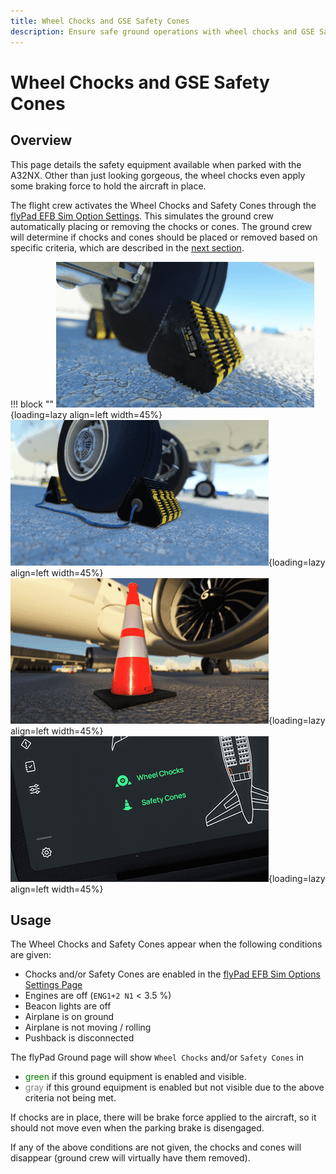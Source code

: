 ```yaml
---
title: Wheel Chocks and GSE Safety Cones
description: Ensure safe ground operations with wheel chocks and GSE Safety Cones around the FlyByWire A32NX.
---
```


# Wheel Chocks and GSE Safety Cones

## Overview

This page details the safety equipment available when parked with the A32NX. Other than just looking gorgeous, the wheel chocks even apply some braking force to hold the aircraft in place.

The flight crew activates the Wheel Chocks and Safety Cones through the 
[flyPad EFB Sim Option Settings](../../common/flypados3/settings.md#sim-options).
This simulates the ground crew automatically placing or removing the chocks or cones. The ground crew will determine if chocks and cones should be placed or removed based on specific criteria, which are described in the [next section](#usage).

!!! block ""
    ![Wheel Chocks](../assets/feature-guides/chocks-cones/chocks.png "Wheel Chocks"){loading=lazy align=left width=45%}
    ![Wheel Chocks](../assets/feature-guides/chocks-cones/chocks_2.png "Wheel Chocks"){loading=lazy align=left width=45%}
     <br>
    ![GSE Safety Cone](../assets/feature-guides/chocks-cones/cones.png "GSE Safety Cone"){loading=lazy align=left width=45%}
    ![EFB Ground Buttons for Chocks and Cones](../assets/feature-guides/chocks-cones/efb-ground-chocks-cones.png "EFB Ground Buttons for Chocks and Cones"){loading=lazy align=left width=45%}

## Usage

The Wheel Chocks and Safety Cones appear when the following conditions are given:

- Chocks and/or Safety Cones are enabled in the [flyPad EFB Sim Options Settings Page](../../common/flypados3/settings.md#sim-options)
- Engines are off (`ENG1+2 N1` < 3.5 %)
- Beacon lights are off
- Airplane is on ground
- Airplane is not moving / rolling
- Pushback is disconnected

The flyPad Ground page will show `Wheel Chocks` and/or `Safety Cones` in 

- <span style=color:green>green</span> if this ground equipment is enabled and visible.
- <span style=color:gray>gray</span> if this ground equipment is enabled but not visible due to the above criteria not 
  being 
  met. 

If chocks are in place, there will be brake force applied to the aircraft, so it should not move even when the parking brake is disengaged.

If any of the above conditions are not given, the chocks and cones will disappear (ground crew will virtually have them removed).
